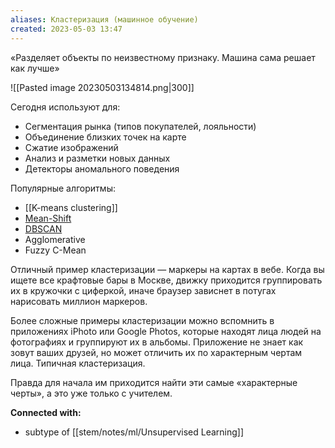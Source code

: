 ```yaml
---
aliases: Кластеризация (машинное обучение)
created: 2023-05-03 13:47
---
```


«Разделяет объекты по неизвестному признаку. Машина сама решает как лучше»

![[Pasted image 20230503134814.png|300]]

Сегодня используют для:
-   Сегментация рынка (типов покупателей, лояльности)
-   Объединение близких точек на карте
-   Сжатие изображений
-   Анализ и разметки новых данных
-   Детекторы аномального поведения

Популярные алгоритмы:
- [[K-means clustering]]
- [Mean-Shift](https://en.wikipedia.org/wiki/Mean_shift)
- [DBSCAN](https://en.wikipedia.org/wiki/DBSCAN)
- Agglomerative
- Fuzzy C-Mean

Отличный пример кластеризации — маркеры на картах в вебе. Когда вы ищете все крафтовые бары в Москве, движку приходится группировать их в кружочки с циферкой, иначе браузер зависнет в потугах нарисовать миллион маркеров.

Более сложные примеры кластеризации можно вспомнить в приложениях iPhoto или Google Photos, которые находят лица людей на фотографиях и группируют их в альбомы. Приложение не знает как зовут ваших друзей, но может отличить их по характерным чертам лица. Типичная кластеризация.

Правда для начала им приходится найти эти самые «характерные черты», а это уже только с учителем.



**Connected with:**
- subtype of [[stem/notes/ml/Unsupervised Learning]]

